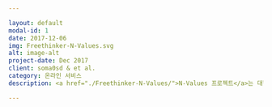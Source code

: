 ```yaml
---

layout: default
modal-id: 1
date: 2017-12-06
img: Freethinker-N-Values.svg
alt: image-alt
project-date: Dec 2017
client: soma0sd & et al.
category: 온라인 서비스
description: <a href="./Freethinker-N-Values/">N-Values 프로젝트</a>는 대학 연합 동아리 Freethinkers의 소그룹 프로젝트입니다.

---
```

